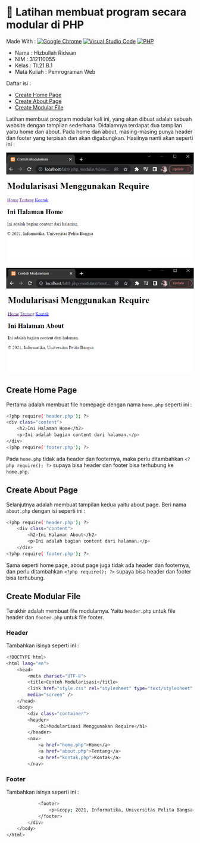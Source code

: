 # :rocket: Latihan membuat program secara modular di PHP

Made With : [![Google Chrome](https://img.shields.io/badge/Google_chrome-4285F4?style=for-the-badge&logo=Google-chrome&logoColor=white)](https://www.google.com/intl/id_id/chrome/) [![Visual Studio Code](https://img.shields.io/badge/Visual_Studio_Code-0078D4?style=for-the-badge&logo=visual%20studio%20code&logoColor=white)](https://code.visualstudio.com/) [![PHP](https://img.shields.io/badge/PHP-777BB4?style=for-the-badge&logo=php&logoColor=white)](https://www.php.net/)

- Nama : Hizbullah Ridwan
- NIM : 312110055
- Kelas : TI.21.B.1
- Mata Kuliah : Pemrograman Web

Daftar isi :

- [Create Home Page](https://github.com/Ridwanwildan/Lab9Web#create-home-page)
- [Create About Page](https://github.com/Ridwanwildan/Lab9Web#create-about-page)
- [Create Modular File](https://github.com/Ridwanwildan/Lab9Web#create-modular-file)

Latihan membuat program modular kali ini, yang akan dibuat adalah sebuah website dengan tampilan sederhana. Didalamnya terdapat dua tampilan yaitu home dan about. Pada home dan about, masing-masing punya header dan footer yang terpisah dan akan digabungkan. Hasilnya nanti akan seperti ini :

![Gambar 1](Screenshoots/Capture1.PNG)

![Gambar 2](Screenshoots/Capture2.PNG)

## Create Home Page

Pertama adalah membuat file homepage dengan nama `home.php` seperti ini :

```bash
<?php require('header.php'); ?>
<div class="content">
    <h2>Ini Halaman Home</h2>
    <p>Ini adalah bagian content dari halaman.</p>
</div>
<?php require('footer.php'); ?>
```

Pada `home.php` tidak ada header dan footernya, maka perlu ditambahkan `<?php require(); ?>` supaya bisa header dan footer bisa terhubung ke `home.php`.

## Create About Page

Selanjutnya adalah membuat tampilan kedua yaitu about page. Beri nama `about.php` dengan isi seperti ini :

```bash
<?php require('header.php'); ?>
    <div class="content">
        <h2>Ini Halaman About</h2>
        <p>Ini adalah bagian content dari halaman.</p>
    </div>
<?php require('footer.php'); ?>
```

Sama seperti home page, about page juga tidak ada header dan footernya, dan perlu ditambahkan `<?php require(); ?>` supaya bisa header dan footer bisa terhubung.

## Create Modular File

Terakhir adalah membuat file modularnya. Yaitu `header.php` untuk file header dan `footer.php` untuk file footer.

### Header

Tambahkan isinya seperti ini :

```bash
<!DOCTYPE html>
<html lang="en">
    <head>
        <meta charset="UTF-8">
        <title>Contoh Modularisasi</title>
        <link href="style.css" rel="stylesheet" type="text/stylesheet"
        media="screen" />
    </head>
    <body>
        <div class="container">
        <header>
            <h1>Modularisasi Menggunakan Require</h1>
        </header>
        <nav>
            <a href="home.php">Home</a>
            <a href="about.php">Tentang</a>
            <a href="kontak.php">Kontak</a>
        </nav>
```

### Footer

Tambahkan isinya seperti ini :

```bash
            <footer>
                <p>&copy; 2021, Informatika, Universitas Pelita Bangsa</p>
            </footer>
        </div>
    </body>
</html>
```
